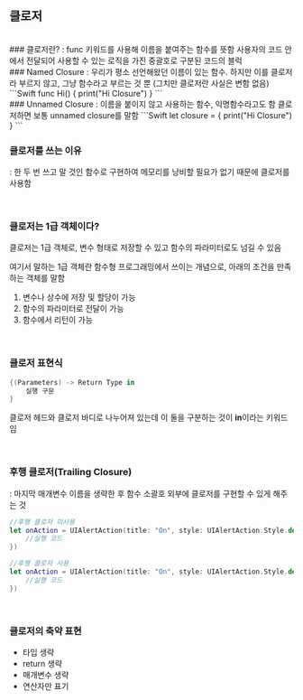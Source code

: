 ## 클로저

<br>
### 클로저란?
: func 키워드를 사용해 이름을 붙여주는 함수를 뜻함 
사용자의 코드 안에서 전달되어 사용할 수 있는 로직을 가진 중괄호로 구분된 코드의 블럭

<br>
### Named Closure
: 우리가 평소 선언해왔던 이름이 있는 함수. 하지만
이를 클로저라 부르지 않고, 그냥 함수라고 부르는 것 뿐
(그치만 클로저란 사실은 변함 없음)
```Swift
func Hi() {
    print("Hi Closure")
}
```

<br>
### Unnamed Closure
: 이름을 붙이지 않고 사용하는 함수, 익명함수라고도 함
클로저하면 보통 unnamed closure를 말함
```Swift
let closure = { print("Hi Closure") }
```

<br>

### 클로저를 쓰는 이유
: 한 두 번 쓰고 말 것인 함수로 구현하여 메모리를
낭비할 필요가 없기 때문에 클로저를 사용함

<br>

### 클로저는 1급 객체이다?
클로저는 1급 객체로, 변수 형태로 저장할 수 있고 함수의 파라미터로도 넘길 수 있음

여기서 말하는 1급 객체란 함수형 프로그래밍에서 쓰이는 개념으로, 아래의 조건을 만족하는 객체를 말함

1. 변수나 상수에 저장 및 할당이 가능
2. 함수의 파라미터로 전달이 가능
3. 함수에서 리턴이 가능

<br>

### 클로저 표현식
```Swift
{(Parameters) -> Return Type in
    실행 구문
}
```
클로저 헤드와 클로저 바디로 나누어져 있는데 이 둘을 구분하는 것이 <b>in</b>이라는 키워드임

<br>

### 후행 클로저(Trailing Closure)
: 마지막 매개변수 이름을 생략한 후 함수 소괄호 외부에 클로저를 구현할 수 있게 해주는 것
```Swift
//후행 클로저 미사용
let onAction = UIAlertAction(title: "On", style: UIAlertAction.Style.default, handler: {
    //실행 코드
})

//후행 클로저 사용
let onAction = UIAlertAction(title: "On", style: UIAlertAction.Style.default) {
    //실행 코드
})
```

<br>

### 클로저의 축약 표현
- 타입 생략
- return 생략
- 매개변수 생략
- 연산자만 표기